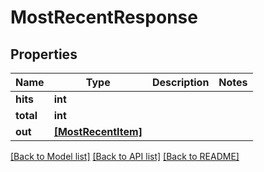 # MostRecentResponse


## Properties
Name | Type | Description | Notes
------------ | ------------- | ------------- | -------------
**hits** | **int** |  | 
**total** | **int** |  | 
**out** | [**[MostRecentItem]**](MostRecentItem.md) |  | 

[[Back to Model list]](../README.md#documentation-for-models) [[Back to API list]](../README.md#documentation-for-api-endpoints) [[Back to README]](../README.md)


